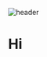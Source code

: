 ![header](https://mblogvideo-phinf.pstatic.net/MjAxOTA0MjlfMzcg/MDAxNTU2NDcwNDM5ODk0.8udvZU6CZdTUYIolzMgrlcEMqlJsDcfDRwYMTs72PBcg.ykPS8XFB9Eza1Uw2XCLCha-nENTSVj1Ap2B5KxaQMaAg.GIF.ponytales/15d0cd0ba19195eb6.gif?type=mp4w800)

# Hi
<div>
  
</div>


<!--
**wngjs2541/wngjs2541** is a ✨ _special_ ✨ repository because its `README.md` (this file) appears on your GitHub profile.

Here are some ideas to get you started:

- 🔭 I’m currently working on ...
- 🌱 I’m currently learning ...
- 👯 I’m looking to collaborate on ...
- 🤔 I’m looking for help with ...
- 💬 Ask me about ...
- 📫 How to reach me: ...
- 😄 Pronouns: ...
- ⚡ Fun fact: ...
-->
